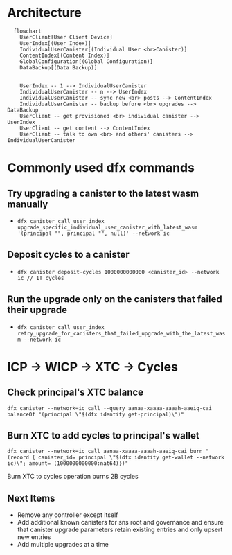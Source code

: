# Architecture

```mermaid
  flowchart
    UserClient[User Client Device]
    UserIndex[(User Index)]
    IndividualUserCanister[(Individual User <br>Canister)]
    ContentIndex[(Content Index)]
    GlobalConfiguration[(Global Configuration)]
    DataBackup[(Data Backup)]


    UserIndex -- 1 --> IndividualUserCanister
    IndividualUserCanister -- n --> UserIndex
    IndividualUserCanister -- sync new <br> posts --> ContentIndex
    IndividualUserCanister -- backup before <br> upgrades --> DataBackup
    UserClient -- get provisioned <br> individual canister --> UserIndex
    UserClient -- get content --> ContentIndex
    UserClient -- talk to own <br> and others' canisters --> IndividualUserCanister
```

# Commonly used dfx commands

## Try upgrading a canister to the latest wasm manually

- `dfx canister call user_index upgrade_specific_individual_user_canister_with_latest_wasm '(principal "", principal "", null)' --network ic`

## Deposit cycles to a canister

- `dfx canister deposit-cycles 1000000000000 <canister_id> --network ic // 1T cycles`

## Run the upgrade only on the canisters that failed their upgrade

- `dfx canister call user_index retry_upgrade_for_canisters_that_failed_upgrade_with_the_latest_wasm --network ic`

# ICP -> WICP -> XTC -> Cycles

## Check principal's XTC balance

`dfx canister --network=ic call --query aanaa-xaaaa-aaaah-aaeiq-cai balanceOf "(principal \"$(dfx identity get-principal)\")"`

## Burn XTC to add cycles to principal's wallet

`dfx canister --network=ic call aanaa-xaaaa-aaaah-aaeiq-cai burn "(record { canister_id= principal \"$(dfx identity get-wallet --network ic)\"; amount= (1000000000000:nat64)})"`

Burn XTC to cycles operation burns 2B cycles

## Next Items

- Remove any controller except itself
- Add additional known canisters for sns root and governance and ensure that canister upgrade parameters retain existing entries and only upsert new entries
- Add multiple upgrades at a time
